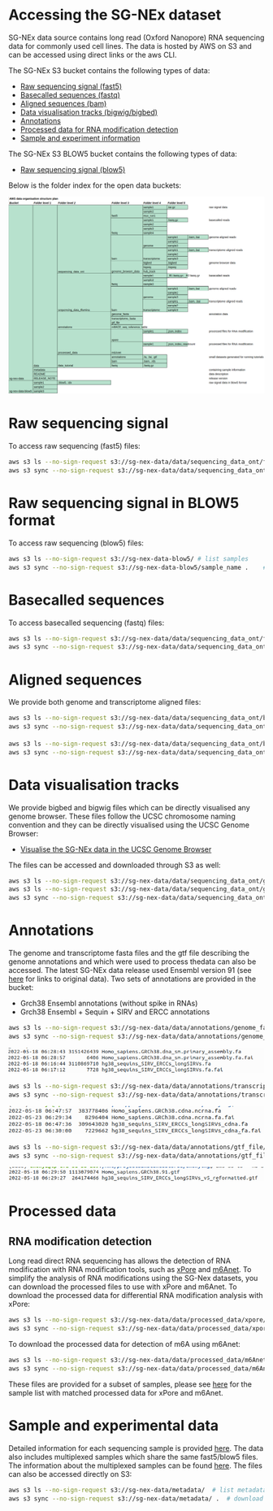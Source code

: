 # Accessing the SG-NEx dataset

SG-NEx data source contains long read (Oxford Nanopore) RNA sequencing data for commonly used cell lines. The data is hosted by AWS on S3 and can be accessed using direct links or the aws CLI.

The SG-NEx S3 bucket contains the following types of data:

   - [Raw sequencing signal (fast5)](#raw-sequencing-signal)
   - [Basecalled sequences (fastq)](#basecalled-sequences)
   - [Aligned sequences (bam)](#aligned-sequences)
   - [Data visualisation tracks (bigwig/bigbed)](#data-visualisation-tracks)
   - [Annotations](#annotations)
   - [Processed data for RNA modification detection](#processed-data)
   - [Sample and experiment information](#sample-and-experimental-data)

The SG-NEx S3 BLOW5 bucket contains the following types of data:
   - [Raw sequencing signal (blow5)](#raw-sequencing-signal-in-blow5-format)

Below is the folder index for the open data buckets:

![folder indexing\!](/images/folder_index.png)

# Raw sequencing signal
To access raw sequencing (fast5) files:

```bash
aws s3 ls --no-sign-request s3://sg-nex-data/data/sequencing_data_ont/fast5/ # list samples 
aws s3 sync --no-sign-request s3://sg-nex-data/data/sequencing_data_ont/fast5/sample_name .    # download fast5 files to your local directory
```

# Raw sequencing signal in BLOW5 format
To access raw sequencing (blow5) files:

```bash
aws s3 ls --no-sign-request s3://sg-nex-data-blow5/ # list samples 
aws s3 sync --no-sign-request s3://sg-nex-data-blow5/sample_name .    # download blow5 file and the index to your local directory
```

# Basecalled sequences
To access basecalled sequencing (fastq) files:

```bash
aws s3 ls --no-sign-request s3://sg-nex-data/data/sequencing_data_ont/fastq/  # list samples 
aws s3 sync --no-sign-request s3://sg-nex-data/data/sequencing_data_ont/fastq/sample_name .   # download fastq files to your local directory
```
# Aligned sequences

We provide both genome and transcriptome aligned files:

```bash
aws s3 ls --no-sign-request s3://sg-nex-data/data/sequencing_data_ont/bam/genome/  # list samples inside this folder
aws s3 sync --no-sign-request s3://sg-nex-data/data/sequencing_data_ont/bam/genome/sample_name .   # download bam files that are aligned to genome 

aws s3 ls --no-sign-request s3://sg-nex-data/data/sequencing_data_ont/bam/transcriptome/  # list samples inside this folder
aws s3 sync --no-sign-request s3://sg-nex-data/data/sequencing_data_ont/bam/transcriptome/sample_name .   # download bam files that are aligned to transcriptome
```
# Data visualisation tracks

We provide bigbed and bigwig files which can be directly visualised any genome browser. These files follow the UCSC chromosome naming convention and they can be directly visualised using the UCSC Genome Browser:

- [Visualise the SG-NEx data in the UCSC Genome Browser](http://genome.ucsc.edu/cgi-bin/hgTracks?db=grch38&hubUrl=https://sg-nex-data.s3.amazonaws.com/data/sequencing_data_ont/genome_browser_data/hub_track/hub-ONT-Grch38-complete-2022-08-15.txt)

The files can be accessed and downloaded through S3 as well:
```bash
aws s3 ls --no-sign-request s3://sg-nex-data/data/sequencing_data_ont/genome_browser_data/bigbed/  # list all bigbed files
aws s3 ls --no-sign-request s3://sg-nex-data/data/sequencing_data_ont/genome_browser_data/bigwig/  # list all bigwig files
aws s3 sync --no-sign-request s3://sg-nex-data/data/sequencing_data_ont/genome_browser_data/bigbed/sample_name.bigbed .   # download bigbed file for the a specific sample
```
# Annotations

The genome and transcriptome fasta files and the gtf file describing the genome annotations and which were used to process thedata can also be accessed. The latest SG-NEx data release used Ensembl version 91 (see [here](/docs/ANNOTATIONS.md) for links to original data). Two sets of annotations are provided in the bucket:

- Grch38 Ensembl annotations (without spike in RNAs) 
- Grch38 Ensembl + Sequin + SIRV and ERCC annotations

```bash
aws s3 ls --no-sign-request s3://sg-nex-data/data/annotations/genome_fasta/  # list included genome fasta files used for processing the sequencing data 
aws s3 sync --no-sign-request s3://sg-nex-data/data/annotations/genome_fasta .   # download genome fasta files used for processing the sequencing data 
```


![genome_fasta\!](/images/genome_fasta.png)


```bash
aws s3 ls --no-sign-request s3://sg-nex-data/data/annotations/transcriptome_fasta/  # list included transcriptome fasta files used for processing the sequencing data 
aws s3 sync --no-sign-request s3://sg-nex-data/data/annotations/transcriptome_fasta .   # download transcriptome fasta files used for processing the sequencing data 
```

![transcriptome_fasta\!](/images/transcriptome_fasta.png)


```bash
aws s3 ls --no-sign-request s3://sg-nex-data/data/annotations/gtf_file/  # list included annotation gtf files used in processing the sequencing data 
aws s3 sync --no-sign-request s3://sg-nex-data/data/annotations/gtf_file .  # download nnotation gtf files used for processing the sequencing data 
```
![gtf_file\!](/images/gtf_file.png)



# Processed data 

## RNA modification detection
 Long read direct RNA sequencing has allows the detection of RNA modification with RNA modification tools, such as [xPore](https://github.com/GoekeLab/xpore) and [m6Anet](https://github.com/GoekeLab/m6anet). To simplify the analysis of RNA modifications using the SG-Nex datasets, you can download the processed files to use with xPore and m6Anet. 
 To download the processed data for differential RNA modification analysis with xPore:
 ```bash
aws s3 ls --no-sign-request s3://sg-nex-data/data/processed_data/xpore/  # list all samples that have processed data for RNA modification detection using xPore
aws s3 sync --no-sign-request s3://sg-nex-data/data/processed_data/xpore/sample_name .  # download the json and index file needed for running xPore
```
To download the processed data for detection of m6A using m6Anet:
 ```bash
aws s3 ls --no-sign-request s3://sg-nex-data/data/processed_data/m6Anet/  # list all samples that have processed data for RNA modification detection using m6Anet
aws s3 sync --no-sign-request s3://sg-nex-data/data/processed_data/m6Anet/sample_name .  # download the json and index file needed for running m6Anet
```

These files are provided for a subset of samples, please see [here](/docs/samples_with_RNAmod_data.tsv) for the sample list with matched processed data for xPore and m6Anet.

# Sample and experimental data 

Detailed information for each sequencing sample is provided [here](/docs/samples.tsv). The data also includes multiplexed samples which share the same fast5/blow5 files. The information about the multiplexed samples can be found [here](/docs/multiplexed_samples.tsv). The files can also be accessed directly on S3:


 ```bash
aws s3 ls --no-sign-request s3://sg-nex-data/metadata/  # list metadata files
aws s3 sync --no-sign-request s3://sg-nex-data/metadata/ .  # download the metadata files
```
